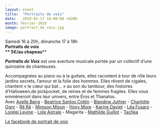 ```yaml
---
layout: event
title:  "Portraits de voix"
date:   2019-02-17 18:00:00 +0200
month: février-2019
image: portrait_de_voix.jpg
---
```



  Samedi 16 à 20h, dimanche 17 à 18h  
**Portraits de voix  
** 5€/au chapeau****



**_Portraits de Voix_** est une aventure musicale portée par un collectif d’une quinzaine de chanteuses.

Accompagnées au piano ou à la guitare, elles racontent à tour de rôle leurs jardins secrets, l’amour et la folie des hommes. Elles rêvent de cigales, chantent « le cœur qui bat… » au son du tambour, des histoires d’Halloween,de pickpocket, de reines et de femmes fragiles. Elles vous emmèneront dans leur univers, entre Éros et Thanatos.  
Avec <a href="https://www.facebook.com/axelle.bang" target="_blank" rel="noopener noreferrer">Axelle Bang</a> - <a href="https://www.facebook.com/beatrice.santoscottin.3" target="_blank" rel="noopener noreferrer">Beatrice Santos Cottin</a> - <a href="https://www.facebook.com/blandine.juthier" target="_blank" rel="noopener noreferrer">Blandine Juthier</a> - <a href="https://www.facebook.com/charlotte.ggnrr" target="_blank" rel="noopener noreferrer">Charlotte Ggnr</a> - <a href="https://www.facebook.com/emilie.souillot.7" target="_blank" rel="noopener noreferrer">Rê Râ</a> - <a href="https://www.facebook.com/halimajust.asong" target="_blank" rel="noopener noreferrer">Mimoon Misun</a> - <a href="https://www.facebook.com/HoxyMore/" target="_blank" rel="noopener noreferrer">Hoxy More</a> - <a href="https://www.facebook.com/karine.daviet" target="_blank" rel="noopener noreferrer">Karine Daviet</a> - <a href="https://www.facebook.com/lea.fusaro" target="_blank" rel="noopener noreferrer">Léa Fusaro</a> - <a href="https://www.facebook.com/lorelei.levine" target="_blank" rel="noopener noreferrer">Lorelei Levine</a> - <a href="https://www.facebook.com/loleastrale" target="_blank" rel="noopener noreferrer">Lole Astrale</a> - Magarita - <a href="https://www.facebook.com/mathilde.guillot.399" target="_blank" rel="noopener noreferrer">Mathilde Guillot</a> - <a href="https://www.facebook.com/tachkasongs/" target="_blank" rel="noopener noreferrer">Tachka</a>



[Le facebook de portrait de voix](https://www.facebook.com/portraitsdevoix/)